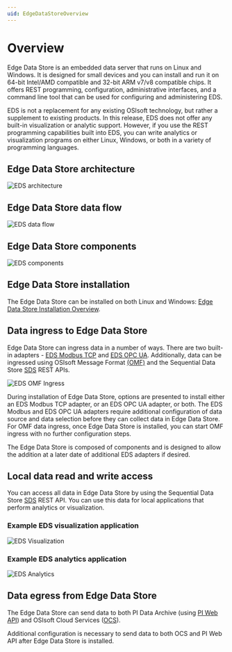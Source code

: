 ```yaml
---
uid: EdgeDataStoreOverview
---
```


# Overview

Edge Data Store is an embedded data server that runs on Linux and Windows. It is designed for small devices and you can install and run it on 64-bit Intel/AMD compatible and 32-bit ARM v7/v8 compatible chips. It offers REST programming, configuration, administrative interfaces, and a command line tool that can be used for configuring and administering EDS.

EDS is not a replacement for any existing OSIsoft technology, but rather a supplement to existing products. In this release, EDS does not offer any built-in visualization or analytic support. However, if you use the REST programming capabilities built into EDS, you can write analytics or visualization programs on either Linux, Windows, or both in a variety of programming languages.

## Edge Data Store architecture

![EDS architecture](https://osisoft.github.io/Edge-Data-Store-Docs/V1/images/EDSArchitecture.jpg "EDS architecture")

## Edge Data Store data flow

![EDS data flow](https://osisoft.github.io/Edge-Data-Store-Docs/V1/images/EDSOverview1.jpg "EDS data flow")

## Edge Data Store components

![EDS components](https://osisoft.github.io/Edge-Data-Store-Docs/V1/images/EDSOverview2.jpg "EDS components")

## Edge Data Store installation

The Edge Data Store can be installed on both Linux and Windows: [Edge Data Store Installation Overview](xref:installationOverview).

## Data ingress to Edge Data Store

Edge Data Store can ingress data in a number of ways. There are two built-in adapters - [EDS Modbus TCP](xref:modbusQuickStart) and [EDS OPC UA](xref:opcUaQuickStart). Additionally, data can be ingressed using OSIsoft Message Format [(OMF)](xref:omfQuickStart) and the Sequential Data Store [SDS](xref:sdsWritingData) REST APIs.

![EDS OMF Ingress](https://osisoft.github.io/Edge-Data-Store-Docs/V1/images/EDSOMFIngress.jpg "EDS OMF Ingress")

During installation of Edge Data Store, options are presented to install either an EDS Modbus TCP adapter, or an EDS OPC UA adapter, or both. The EDS Modbus and EDS OPC UA adapters require additional configuration of data source and data selection before they can collect data in Edge Data Store. For OMF data ingress, once Edge Data Store is installed, you can start OMF ingress with no further configuration steps.

The Edge Data Store is composed of components and is designed to allow the addition at a later date of additional EDS adapters if desired.

## Local data read and write access

You can access all data in Edge Data Store by using the Sequential Data Store [SDS](xref:sdsQuickStart) REST API. You can use this data for local applications that perform analytics or visualization. 

### Example EDS visualization application

![EDS Visualization](https://osisoft.github.io/Edge-Data-Store-Docs/V1/images/EDSVisualization.jpg "EDS Visualization")

### Example EDS analytics application

![EDS Analytics](https://osisoft.github.io/Edge-Data-Store-Docs/V1/images/EDSAnalytics.jpg "EDS Analytics")

## Data egress from Edge Data Store

The Edge Data Store can send data to both PI Data Archive (using [PI Web API](xref:piEgressQuickStart)) and OSIsoft Cloud Services ([OCS](xref:ocsEgressQuickStart)).

Additional configuration is necessary to send data to both OCS and PI Web API after Edge Data Store is installed.
